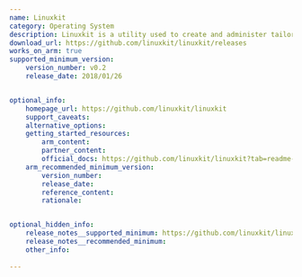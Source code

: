 ```yaml
---
name: Linuxkit
category: Operating System
description: Linuxkit is a utility used to create and administer tailored linux distributions specifically optimized for containerized applications.
download_url: https://github.com/linuxkit/linuxkit/releases
works_on_arm: true
supported_minimum_version:
    version_number: v0.2
    release_date: 2018/01/26


optional_info:
    homepage_url: https://github.com/linuxkit/linuxkit
    support_caveats:
    alternative_options:
    getting_started_resources:
        arm_content:
        partner_content:
        official_docs: https://github.com/linuxkit/linuxkit?tab=readme-ov-file#getting-started
    arm_recommended_minimum_version:
        version_number:
        release_date:
        reference_content:
        rationale:


optional_hidden_info:
    release_notes__supported_minimum: https://github.com/linuxkit/linuxkit/releases/tag/v0.2
    release_notes__recommended_minimum:
    other_info:
  
---
```

